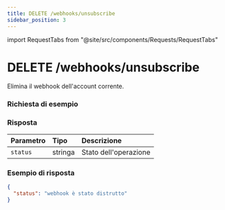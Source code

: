 ```yaml
---
title: DELETE /webhooks/unsubscribe
sidebar_position: 3
---
```


import RequestTabs from "@site/src/components/Requests/RequestTabs"

# DELETE /webhooks/unsubscribe

Elimina il webhook dell'account corrente.

### Richiesta di esempio

<RequestTabs endpoint='webhooks_api' request="delete_webhooks_unsubscribe" />

### Risposta

| Parametro | Tipo    | Descrizione           |
| :-------- | :------ | :-------------------- |
| `status`  | stringa | Stato dell'operazione |

### Esempio di risposta

```json title=response.json
{
  "status": "webhook è stato distrutto"
}
```
